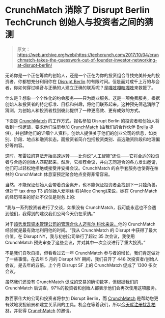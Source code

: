 # CrunchMatch 消除了 Disrupt Berlin TechCrunch 创始人与投资者之间的猜测

> 原文：<https://web.archive.org/web/https://techcrunch.com/2017/10/04/crunchmatch-takes-the-guesswork-out-of-founder-investor-networking-at-disrupt-berlin/>

无论你是一个正在筹款的创始人，还是一个正在为你的投资组合寻找完美补充的投资者，你都想充分利用你在 [Disrupt Berlin](https://web.archive.org/web/20221025223939/https://beta.techcrunch.com/event-info/disrupt-berlin-2017/?utm_medium=crunchmatchpost1top&utm_campaign=disruptberlin&utm_source=TC&unii-trigger-open=H9FCDY&ref=crunchmatchpost1top) 的有限时间。但是面对成千上万的与会者，你如何穿过噪音与正确的人建立正确的联系呢？是[嘎吱嘎吱嘎吱](https://web.archive.org/web/20221025223939/https://beta.techcrunch.com/event-info/crunchmatch/?utm_medium=crunchmatchpost1top&utm_campaign=disruptberlin&utm_source=TC&ref=crunchmatchpost1top)来救援了。

什么是？想象一个个性化的约会服务——只为商业服务。这是一项免费服务，根据创始人和投资者的特定标准、目标和兴趣，将他们联系起来。这种预先筛选消除了猜测，为创始人和投资者找到彼此提供了一种更高效、更有成效的方式。

下面是 [CrunchMatch](https://web.archive.org/web/20221025223939/https://beta.techcrunch.com/event-info/crunchmatch/?utm_medium=crunchmatchpost1top&utm_campaign=disruptberlin&utm_source=TC&ref=crunchmatchpost1top) 的工作方式。报名参加 Disrupt Berlin 的投资者和创始人将收到一份邀请，要求他们注册参加 [CrunchMatch](https://web.archive.org/web/20221025223939/https://beta.techcrunch.com/event-info/crunchmatch/?utm_medium=crunchmatchpost1top&utm_campaign=disruptberlin&utm_source=TC&ref=crunchmatchpost1top) (由我们的合作伙伴 [Brella](https://web.archive.org/web/20221025223939/https://www.brella.io/) 提供)，并创建他们的详细个人资料。创始人提供关于他们的创业公司的信息，如类别、阶段、地点和融资状态，而投资者简介包括投资类别、首选融资阶段和地理偏好等内容。

这时，布雷拉的算法开始高速运转——比你说“人工智能”还快——它将合适的投资者与合适的创始人匹配起来。然后，它推荐会议，并向志同道合的各方发出邀请，他们可以轻松地拒绝或接受并安排会议。CrunchMatch 的白手套服务也使得在柏林的 CrunchMatch 休息室预定聚会地点变得非常容易。

当然，不能保证创始人会带着资金离开，也不能保证投资者会找到下一只独角兽。但对于 tax drop T3 的创始人爱丽丝·程(Alice Cheng)来说，她在 CrunchMatch 的经历带来的好处不仅仅是财务上的:

“我与一系列投资者进行了交谈，如果没有 CrunchMatch，我可能永远也不会遇到他们，我得到的建议我们公司今天仍在采纳。”

对于[趋势发现资本管理公司的管理合伙人迈克尔·科坎来说，](https://web.archive.org/web/20221025223939/http://trenddiscovery.com/)他的 CrunchMatch 经验就是最有效地利用他的时间。“我从 CrunchMatch 的 Disrupt 中获得了最大价值。在 Disrupt NY，我与初创公司举行了超过 35 次会议，我使用 CrunchMatch 预先审查了这些会议，并对其中一次会议进行了重大投资。”

不是我们自吹自擂，但看看过去一年 CrunchMatch 参与者的增长，我们肯定做对了一些事情。在去年 5 月的 Disrupt NY 期间，我们召开了 448 次投资者/创始人会议，是去年的五倍。上个月 Disrupt SF 上的 CrunchMatch 促成了 1300 多次会议。

虽然我们还没有 CrunchMatch 促成的交易的确切数字，但根据我们的 CrunchMatch 后调查，97%的投资者和创始人都表示他们会再次使用这项服务。

数百家伟大的公司和投资者将参加 Disrupt Berlin，而 [CrunchMatch](https://web.archive.org/web/20221025223939/https://beta.techcrunch.com/event-info/crunchmatch/?utm_medium=crunchmatchpost1top&utm_campaign=disruptberlin&utm_source=TC&ref=crunchmatchpost1top) 是帮助您更有效地发掘前景和建立关系网的工具。机会在等着我们，所以[今天就注册扰乱柏林](https://web.archive.org/web/20221025223939/https://beta.techcrunch.com/event-info/disrupt-berlin-2017/)，并获得 [CrunchMatch](https://web.archive.org/web/20221025223939/https://beta.techcrunch.com/event-info/crunchmatch/?utm_medium=crunchmatchpost1top&utm_campaign=disruptberlin&utm_source=TC&ref=crunchmatchpost1top) 的邀请。